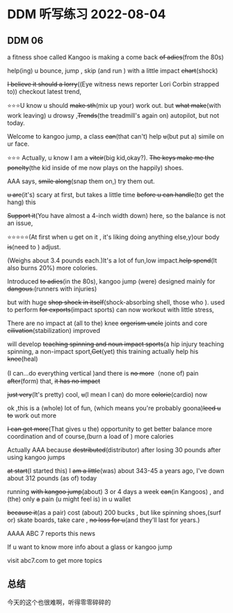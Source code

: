# DDM 听写练习 2022-08-04

## DDM 06
a fitness shoe called Kangoo is making a come back ~~of adies~~(from the 80s)

help(ing) u bounce, jump , skip (and run ) with a little impact ~~chart~~(shock)



  ~~I believe it should a lorry~~((Eye witness news reporter Lori Corbin strapped to)) checkout latest trend,

⭐️⭐️⭐️U know u should ~~make sth~~(mix up your) work out. but ~~what make~~(with work leaving) u drowsy ,~~Trends~~(the treadmill's again on) autopilot, but not today.

Welcome to kangoo jump, a class ~~can~~(that  can't) help  ~~u~~(but put a) simile on ur face.


⭐️⭐️⭐ Actually, u know I am a ~~vitcir~~(big kid,okay?). ~~The keys make me the ponelty~~(the kid inside of me now plays on the happily) shoes.

AAA says, ~~smile along~~(snap them on,) try them out.

~~u are~~(it's) scary at first, but takes a little time ~~before u can handle~~(to get the hang) this

~~Support it~~(You have almost a 4-inch width down) here, so the balance is not an issue, 

⭐️⭐️⭐⭐️⭐️(At first when u get on it , it's liking doing anything else,y)our body ~~is~~(need to ) adjust.

(Weighs about 3.4 pounds each.)It's a lot of fun,low impact.~~help spend~~(It also burns 20%) more colories.

Introduced ~~to adies~~(in the 80s), kangoo jump (were) designed mainly for  ~~dangous.~~(runners with injuries)

but with huge ~~shop shock in itself~~(shock-absorbing shell, those who ). used to perform ~~for exports~~(impact sports) can now workout with little stress,

There are no impact at (all to the) knee ~~orgerism uncle~~ joints and core ~~cilivation~~(stabilization) improved

will develop ~~teaching spinning and noun impact sports~~(a hip injury teaching spinning, a non-impact sport,~~Get~~(yet) this training actually help his ~~knee~~(heal)

(I can…do everything vertical )and there is ~~no more~~（none of) pain ~~after~~(form) that, ~~it has no impact~~


~~just very~~(It's pretty) cool, ~~u~~(I mean I can) do more ~~colorie~~(cardio) now

ok ,this is a (whole) lot of fun, (which means you're probably goona)~~leed u to~~ work out more

~~I can get more~~(That gives u the) opportunity  to get better balance more coordination and of course,(burn a load of ) more calories


Actually AAA because ~~destributed~~(distributor) after losing 30 pounds after using kangoo jumps

~~at start~~(I started this) I ~~am a little~~(was) about 343-45 a years ago, I've down about 312 pounds (as of) today

running ~~with kangoo jump~~(about) 3 or 4 days a week ~~can~~(in Kangoos) , and (the) only ~~a~~ pain (u might feel is) in u wallet

~~because it~~(as a pair) cost (about) 200 bucks , but like spinning shoes,(surf or) skate boards, take care , ~~no loss for u~~(and they’ll last for years.)

AAAA ABC 7 reports this news

If u want to know more info about a glass or kangoo jump

visit abc7.com to get more topics 


## 总结

今天的这个也很难啊，听得零零碎碎的


